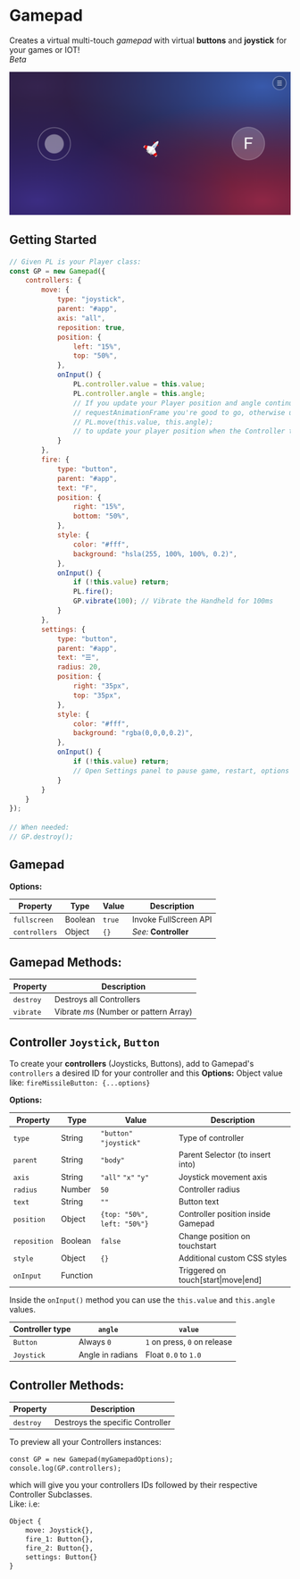 # Gamepad

Creates a virtual multi-touch *gamepad* with virtual **buttons** and **joystick** for your games or IOT!  
*Beta*

![JavaScript Virtual Gamepad Controller With Joystick](gamepad-js.png)

## Getting Started

```js
// Given PL is your Player class:
const GP = new Gamepad({
    controllers: {
        move: {
            type: "joystick",
            parent: "#app",
            axis: "all",
            reposition: true,
            position: {
                left: "15%",
                top: "50%",
            },
            onInput() {
                PL.controller.value = this.value;
                PL.controller.angle = this.angle;
                // If you update your Player position and angle continuosly inside a
                // requestAnimationFrame you're good to go, otherwise use here something like:
                // PL.move(this.value, this.angle);
                // to update your player position when the Controller triggers onInput
            }
        },
        fire: {
            type: "button",
            parent: "#app",
            text: "F",
            position: {
                right: "15%",
                bottom: "50%",
            },
            style: {
                color: "#fff",
                background: "hsla(255, 100%, 100%, 0.2)",
            },
            onInput() {
                if (!this.value) return;
                PL.fire();
                GP.vibrate(100); // Vibrate the Handheld for 100ms
            }
        },
        settings: {
            type: "button",
            parent: "#app",
            text: "☰",
            radius: 20,
            position: {
                right: "35px",
                top: "35px",
            },
            style: {
                color: "#fff",
                background: "rgba(0,0,0,0.2)",
            },
            onInput() {
                if (!this.value) return;
                // Open Settings panel to pause game, restart, options etc...
            }
        }
    }
});

// When needed: 
// GP.destroy(); 
```


## Gamepad

**Options:**

| Property      | Type    | Value  | Description           |
| ------------- | ------- | ------ | --------------------- |
| `fullscreen`  | Boolean | `true` | Invoke FullScreen API |
| `controllers` | Object  | `{}`   | *See:* **Controller** |

## Gamepad Methods:

| Property  | Description                            |
| --------- | -------------------------------------- |
| `destroy` | Destroys all Controllers               |
| `vibrate` | Vibrate *ms* (Number or pattern Array) |

## Controller `Joystick`, `Button`

To create your **controllers** (Joysticks, Buttons), add to Gamepad's `controllers` a desired ID for your controller and this **Options:** Object value like: `fireMissileButton: {...options}`

**Options:**

| Property     | Type     | Value                       | Description                            |
| ------------ | -------- | --------------------------- | -------------------------------------- |
| `type`       | String   | `"button"` `"joystick"`     | Type of controller                     |
| `parent`     | String   | `"body"`                    | Parent Selector (to insert into)       |
| `axis`       | String   | `"all"` `"x"` `"y"`         | Joystick movement axis                 |
| `radius`     | Number   | `50`                        | Controller radius                      |
| `text`       | String   | `""`                        | Button text                            |
| `position`   | Object   | `{top: "50%", left: "50%"}` | Controller position inside Gamepad     |
| `reposition` | Boolean  | `false`                     | Change position on touchstart          |
| `style`      | Object   | `{}`                        | Additional custom CSS styles           |
| `onInput`    | Function |                             | Triggered on touch\[start\|move\|end\] |

Inside the `onInput()` method you can use the `this.value` and `this.angle` values.

| Controller type | `angle`          | `value`                      |
| --------------- | ---------------- | ---------------------------- |
| `Button`        | Always `0`       | `1` on press, `0` on release |
| `Joystick`      | Angle in radians | Float `0.0` to `1.0`         |

## Controller Methods:

| Property  | Description                      |
| --------- | -------------------------------- |
| `destroy` | Destroys the specific Controller |



To preview all your Controllers instances:

```
const GP = new Gamepad(myGamepadOptions);
console.log(GP.controllers);
```

which will give you your controllers IDs followed by their respective Controller Subclasses.   
Like: i.e:

```
Object {
    move: Joystick{},
    fire_1: Button{},
    fire_2: Button{},
    settings: Button{}
}
```